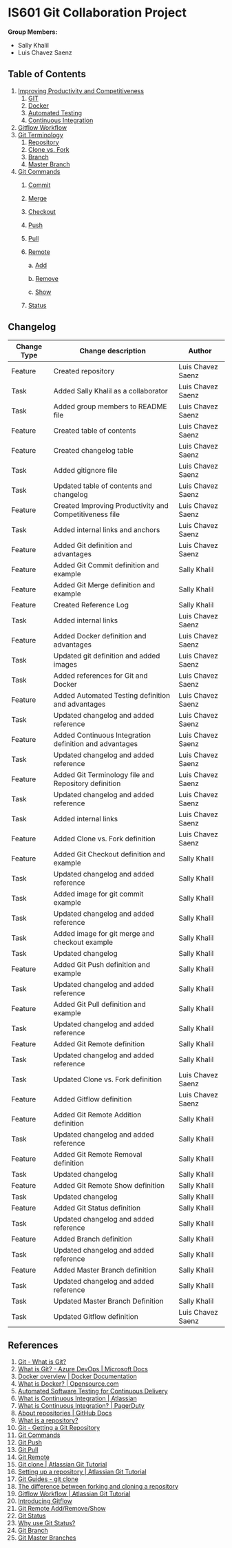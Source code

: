 # IS601 Git Collaboration Project

**Group Members:**  
*   Sally Khalil
*   Luis Chavez Saenz

## Table of Contents
1.  [Improving Productivity and Competitiveness](/ImprovingProductivityCompetitiveness.md#improving-productivity-and-competitiveness)
    1. [GIT](/ImprovingProductivityCompetitiveness.md#git)
    2. [Docker](/ImprovingProductivityCompetitiveness.md#docker)
    3. [Automated Testing](/ImprovingProductivityCompetitiveness.md#automated-testing)
    4. [Continuous Integration](/ImprovingProductivityCompetitiveness.md#continuous-integration)
2.  [Gitflow Workflow](/GitflowWorkflow.md#gitflow-workflow)
3.  [Git Terminology](/GitTerminology.md#git-terminology)
    1. [Repository](/GitTerminology.md#repository)
    2. [Clone vs. Fork](GitTerminology.md#clone-vs-fork)
    3. [Branch](GitTerminology.md#branch)
    4. [Master Branch](GitTerminology.md#master-branch)
4.  [Git Commands](/GitCommands.md#git-commands)
    1. [Commit](/GitCommands.md#1-commit)
    2. [Merge](/GitCommands.md#2-merge)
    3. [Checkout](GitCommands.md#3-checkout)
    4. [Push](GitCommands.md#4-push)
    5. [Pull](GitCommands.md#5-pull)
    6. [Remote](GitCommands.md#6-remote)
       
        a. [Add](GitCommands.md#a-adding-a-remote) 
       
        b. [Remove](GitCommands.md#b-removing-a-remote) 
       
        c. [Show](GitCommands.md#c-showing-a-remote)
    7. [Status](GitCommands.md#7-status)

## Changelog
**Change Type** | **Change description** | **Author**
----    |   ----    |   -----
Feature |   Created repository  |   Luis Chavez Saenz
Task    |   Added Sally Khalil as a collaborator  | Luis Chavez Saenz
Task    |   Added group members to README file  |   Luis Chavez Saenz
Feature |   Created table of contents   |    Luis Chavez Saenz
Feature |   Created changelog table |   Luis Chavez Saenz
Task    |   Added gitignore file    |   Luis Chavez Saenz
Task    |   Updated table of contents and changelog |   Luis Chavez Saenz
Feature |   Created Improving Productivity and Competitiveness file |   Luis Chavez Saenz
Task    |   Added internal links and anchors    |   Luis Chavez Saenz
Feature |   Added Git definition and advantages    |    Luis Chavez Saenz
Feature |   Added Git Commit definition and example  |  Sally Khalil
Feature |   Added Git Merge definition and example  |   Sally Khalil
Feature |   Created Reference Log  |    Sally Khalil
Task    |   Added internal links    |   Luis Chavez Saenz
Feature |   Added Docker definition and advantages |    Luis Chavez Saenz
Task    |   Updated git definition and added images |   Luis Chavez Saenz
Task    |   Added references for Git and Docker |   Luis Chavez Saenz
Feature |   Added Automated Testing definition and advantages   |   Luis Chavez Saenz
Task    |   Updated changelog and added reference   | Luis Chavez Saenz
Feature |   Added Continuous Integration definition and advantages   |   Luis Chavez Saenz
Task    |   Updated changelog and added reference   | Luis Chavez Saenz
Feature |   Added Git Terminology file and Repository definition    |   Luis Chavez Saenz
Task    |   Updated changelog and added reference   | Luis Chavez Saenz
Task    |   Added internal links    |   Luis Chavez Saenz
Feature |   Added Clone vs. Fork definition    |   Luis Chavez Saenz
Feature |   Added Git Checkout definition and example   |   Sally Khalil
Task    |   Updated changelog and added reference   | Sally Khalil
Task    |   Added image for git commit example   | Sally Khalil
Task    |   Updated changelog and added reference   | Sally Khalil
Task    |   Added image for git merge and checkout example   | Sally Khalil
Task    |   Updated changelog   | Sally Khalil
Feature |   Added Git Push definition and example   |   Sally Khalil
Task    |   Updated changelog and added reference   | Sally Khalil
Feature |   Added Git Pull definition and example   |   Sally Khalil
Task    |   Updated changelog and added reference   | Sally Khalil
Feature |   Added Git Remote definition   |   Sally Khalil
Task    |   Updated changelog and added reference   | Sally Khalil
Task    |   Updated Clone vs. Fork definition   |   Luis Chavez Saenz
Feature |   Added Gitflow definition    | Luis Chavez Saenz
Feature |   Added Git Remote Addition definition   |   Sally Khalil
Task    |   Updated changelog and added reference   | Sally Khalil
Feature |   Added Git Remote Removal definition   |   Sally Khalil
Task    |   Updated changelog   | Sally Khalil
Feature |   Added Git Remote Show definition   |   Sally Khalil
Task    |   Updated changelog   | Sally Khalil
Feature |   Added Git Status definition   |   Sally Khalil
Task    |   Updated changelog and added reference   | Sally Khalil
Feature |   Added Branch definition   |   Sally Khalil
Task    |   Updated changelog and added reference   | Sally Khalil
Feature |   Added Master Branch definition   |   Sally Khalil
Task    |   Updated changelog and added reference   | Sally Khalil
Task    |   Updated Master Branch Definition   | Sally Khalil
Task    |   Updated Gitflow definition   | Luis Chavez Saenz

## References
1. [Git - What is Git?](https://git-scm.com/book/en/v2/Getting-Started-What-is-Git%3F)
2. [What is Git? - Azure DevOps | Microsoft Docs](https://docs.microsoft.com/en-us/azure/devops/learn/git/what-is-git)
3. [Docker overview | Docker Documentation](https://docs.docker.com/get-started/overview/)
4. [What is Docker? | Opensource.com](https://opensource.com/resources/what-docker)
5. [Automated Software Testing for Continuous Delivery](https://www.atlassian.com/continuous-delivery/software-testing/automated-testing)
6. [What is Continuous Integration | Atlassian](https://www.atlassian.com/continuous-delivery/continuous-integration)
7. [What is Continuous Integration? | PagerDuty](https://www.pagerduty.com/resources/learn/what-is-continuous-integration/)
8. [About repositories | GitHub Docs](https://docs.github.com/en/github/creating-cloning-and-archiving-repositories/about-repositories)
9. [What is a repository?](https://www.lynda.com/Git-tutorials/What-repository/601791/629515-4.html)
10. [Git - Getting a Git Repository](https://git-scm.com/book/en/v2/Git-Basics-Getting-a-Git-Repository)
11. [Git Commands](https://www.git-tower.com/learn/git/commands/)
12. [Git Push](https://www.atlassian.com/git/tutorials/syncing/git-push)
13. [Git Pull](https://www.atlassian.com/git/tutorials/syncing/git-pull)
14. [Git Remote](https://www.atlassian.com/git/tutorials/syncing#)
15. [Git clone | Atlassian Git Tutorial](https://www.atlassian.com/git/tutorials/setting-up-a-repository/git-clone)
16. [Setting up a repository | Atlassian Git Tutorial](https://www.atlassian.com/git/tutorials/setting-up-a-repository)
17. [Git Guides - git clone](https://github.com/git-guides/git-clone)
18. [The difference between forking and cloning a repository](https://github.community/t/the-difference-between-forking-and-cloning-a-repository/10189)
19. [Gitflow Workflow | Atlassian Git Tutorial](https://www.atlassian.com/git/tutorials/comparing-workflows/gitflow-workflow#:~:text=Gitflow%20Workflow%20is%20a%20Git,designed%20around%20the%20project%20release.)
20. [Introducing Gitflow](https://datasift.github.io/gitflow/IntroducingGitFlow.html)
21. [Git Remote Add/Remove/Show](https://www.git-tower.com/learn/git/commands/git-remote/)
22. [Git Status](https://www.atlassian.com/git/tutorials/inspecting-a-repository#:~:text=The%20git%20status%20command%20displays,regarding%20the%20committed%20project%20history.)
23. [Why use Git Status?](https://github.com/git-guides/git-status)
24. [Git Branch](https://uoftcoders.github.io/studyGroup/lessons/git/branches/lesson/)
25. [Git Master Branches](https://www.atlassian.com/git/tutorials/using-branches)
